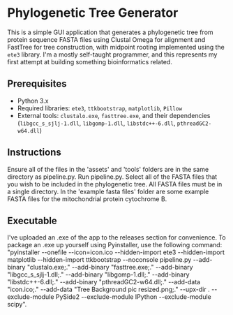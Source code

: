 # Phylogenetic Tree Generator
This is a simple GUI application that generates a phylogenetic tree from protein sequence FASTA files using Clustal Omega for alignment and FastTree for tree construction, with midpoint rooting implemented using the `ete3` library. I'm a mostly self-taught programmer, and this represents my first attempt at building something bioinformatics related.

## Prerequisites
- Python 3.x
- Required libraries: `ete3`, `ttkbootstrap`, `matplotlib`, `Pillow`
- External tools: `clustalo.exe`, `fasttree.exe`, and their dependencies (`libgcc_s_sjlj-1.dll`, `libgomp-1.dll`, `libstdc++-6.dll`, `pthreadGC2-w64.dll`)

## Instructions
Ensure all of the files in the 'assets' and 'tools' folders are in the same directory as pipeline.py.
Run pipeline.py.
Select all of the FASTA files that you wish to be included in the phylogenetic tree. All FASTA files must be in a single directory. In the 'example fasta files' folder are some example FASTA files for the mitochondrial protein cytochrome B. 

## Executable
I've uploaded an .exe of the app to the releases section for convenience. To package an .exe up yourself using Pyinstaller, use the following command:
"pyinstaller --onefile  --icon=icon.ico --hidden-import ete3 --hidden-import matplotlib --hidden-import ttkbootstrap --noconsole pipeline.py --add-binary "clustalo.exe;." --add-binary "fasttree.exe;." --add-binary "libgcc_s_sjlj-1.dll;." --add-binary "libgomp-1.dll;." --add-binary "libstdc++-6.dll;." --add-binary "pthreadGC2-w64.dll;." --add-data "icon.ico;." --add-data "Tree Background pic resized.png;." --upx-dir . --exclude-module PySide2 --exclude-module IPython --exclude-module scipy".
